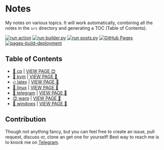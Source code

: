 # Notes

My notes on various topics. It will work automatically, combining all the notes in the `src` directory and generating a TOC (Table of Contents).

[![run action](https://github.com/SharafatKarim/notes/actions/workflows/action.yml/badge.svg)](https://github.com/SharafatKarim/notes/actions/workflows/action.yml)
[![run builder.py](https://github.com/SharafatKarim/notes/actions/workflows/action.yml/badge.svg)](https://github.com/SharafatKarim/notes/actions/workflows/action.yml)
[![run posts.py](https://github.com/SharafatKarim/notes/actions/workflows/posts.yml/badge.svg)](https://github.com/SharafatKarim/notes/actions/workflows/posts.yml)
[![GitHub Pages](https://github.com/SharafatKarim/notes/actions/workflows/gh-pages.yml/badge.svg)](https://github.com/SharafatKarim/notes/actions/workflows/gh-pages.yml)
[![pages-build-deployment](https://github.com/SharafatKarim/notes/actions/workflows/pages/pages-build-deployment/badge.svg)](https://github.com/SharafatKarim/notes/actions/workflows/pages/pages-build-deployment)


## Table of Contents

- [🌈 cp](src/cp.md) | [VIEW PAGE 😊](https://sharafat.is-a.dev/notes/cp)
- [🌈 kvm](src/kvm.md) | [VIEW PAGE 🚀](https://sharafat.is-a.dev/notes/kvm)
- [🔥 latex](src/latex.md) | [VIEW PAGE 🌈](https://sharafat.is-a.dev/notes/latex)
- [🚀 linux](src/linux.md) | [VIEW PAGE 🌟](https://sharafat.is-a.dev/notes/linux)
- [👾 telegram](src/telegram.md) | [VIEW PAGE 🎉](https://sharafat.is-a.dev/notes/telegram)
- [😊 warp](src/warp.md) | [VIEW PAGE 🚀](https://sharafat.is-a.dev/notes/warp)
- [🌟 windows](src/windows.md) | [VIEW PAGE 👾](https://sharafat.is-a.dev/notes/windows)

## Contribution

Though not anything fancy, but you can feel free to create an issue, pull request, discuss or, clone an get one for yourself!
Best way to reach me is to knock me on [Telegram](https://t.me/SharafatKarim).

